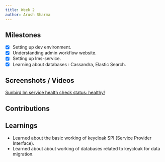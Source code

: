 ```yaml
---
title: Week 2
author: Arush Sharma
---
```


## Milestones
- [x] Setting up dev environment.
- [x] Understanding admin workflow website.
- [x] Setting up lms-service.
- [x] Learning about databases : Cassandra, Elastic Search.

## Screenshots / Videos 
[Sunbird lm service health check status: healthy!](https://drive.google.com/file/d/11fa4143etMPNvAeEKB5k-yhSeCkSm6FP)

## Contributions

## Learnings
- Learned about the basic working of keycloak SPI (Service Provider Interface).
- Learned about about working of databases related to keycloak for data migration.
